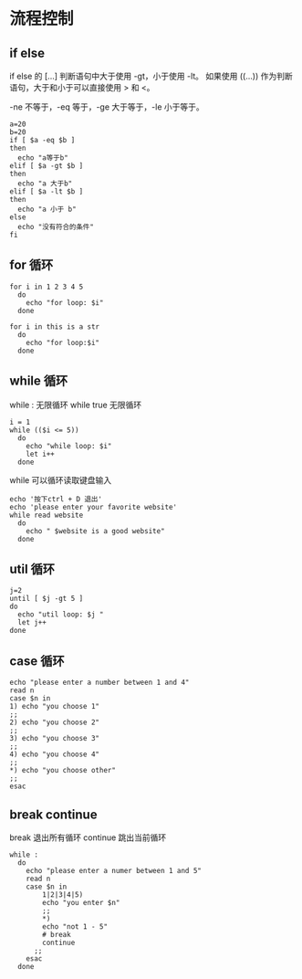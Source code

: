 # 流程控制

## if  else
if else 的 [...] 判断语句中大于使用 -gt，小于使用 -lt。
如果使用 ((...)) 作为判断语句，大于和小于可以直接使用 > 和 <。

-ne 不等于，-eq 等于，-ge 大于等于，-le 小于等于。
```shell
a=20
b=20
if [ $a -eq $b ]
then 
  echo "a等于b"
elif [ $a -gt $b ]
then 
  echo "a 大于b"
elif [ $a -lt $b ] 
then 
  echo "a 小于 b"
else
  echo "没有符合的条件"
fi

```

## for 循环

```shell
for i in 1 2 3 4 5
  do 
    echo "for loop: $i"
  done

for i in this is a str
  do 
    echo "for loop:$i"
  done

```
## while 循环

while : 无限循环
while true 无限循环

```shell
i = 1 
while (($i <= 5))
  do 
    echo "while loop: $i"
    let i++
  done
```
while 可以循环读取键盘输入

```shell
echo '按下ctrl + D 退出'
echo 'please enter your favorite website'
while read website
  do
    echo " $website is a good website"
  done
```
## util 循环

```shell
j=2
until [ $j -gt 5 ]
do
  echo "util loop: $j "
  let j++
done

```
## case 循环
```shell
echo "please enter a number between 1 and 4"
read n
case $n in
1) echo "you choose 1"
;;
2) echo "you choose 2"
;;
3) echo "you choose 3"
;;
4) echo "you choose 4"
;;
*) echo "you choose other"
;;
esac
```

## break continue
break 退出所有循环 continue 跳出当前循环
```shell
while :
  do 
    echo "please enter a numer between 1 and 5"
    read n
    case $n in 
        1|2|3|4|5)
        echo "you enter $n"
        ;;
        *) 
        echo "not 1 - 5"
        # break
        continue
      ;;
    esac
  done


```